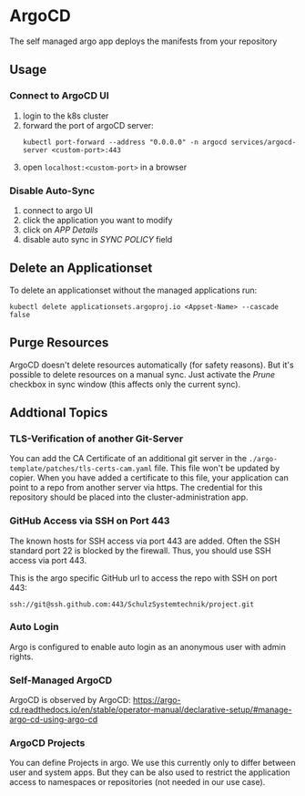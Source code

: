 # ArgoCD
The self managed argo app deploys the manifests from your repository

## Usage
### Connect to ArgoCD UI
1. login to the k8s cluster
2. forward the port of argoCD server:
    ```console
    kubectl port-forward --address "0.0.0.0" -n argocd services/argocd-server <custom-port>:443
    ```
3. open `localhost:<custom-port>` in a browser

### Disable Auto-Sync
1. connect to argo UI
2. click the application you want to modify
3. click on *APP Details*
4. disable auto sync in *SYNC POLICY* field

## Delete an Applicationset
To delete an applicationset without the managed applications run:
```console
kubectl delete applicationsets.argoproj.io <Appset-Name> --cascade false
```

## Purge Resources
ArgoCD doesn't delete resources automatically (for safety reasons). But it's possible to delete resources on a manual sync. Just activate the *Prune* checkbox in sync window (this affects only the current sync).

## Addtional Topics

### TLS-Verification of another Git-Server
You can add the CA Certificate of an additional git server in the `./argo-template/patches/tls-certs-cam.yaml` file.
This file won't be updated by copier.
When you have added a certificate to this file, your application can point to a repo from another server via https.
The credential for this repository should be placed into the cluster-administration app.

### GitHub Access via SSH on Port 443
The known hosts for SSH access via port 443 are added. Often the SSH standard port 22 is blocked by the firewall. Thus, you should use SSH access via port 443. 

This is the argo specific GitHub url to access the repo with SSH on port 443:
```
ssh://git@ssh.github.com:443/SchulzSystemtechnik/project.git
```

### Auto Login
Argo is configured to enable auto login as an anonymous user with admin rights.

### Self-Managed ArgoCD
ArgoCD is observed by ArgoCD: https://argo-cd.readthedocs.io/en/stable/operator-manual/declarative-setup/#manage-argo-cd-using-argo-cd

### ArgoCD Projects
You can define Projects in argo. We use this currently only to differ between user and system apps. But they can be also used to restrict the application access to namespaces or repositories (not needed in our use case).

